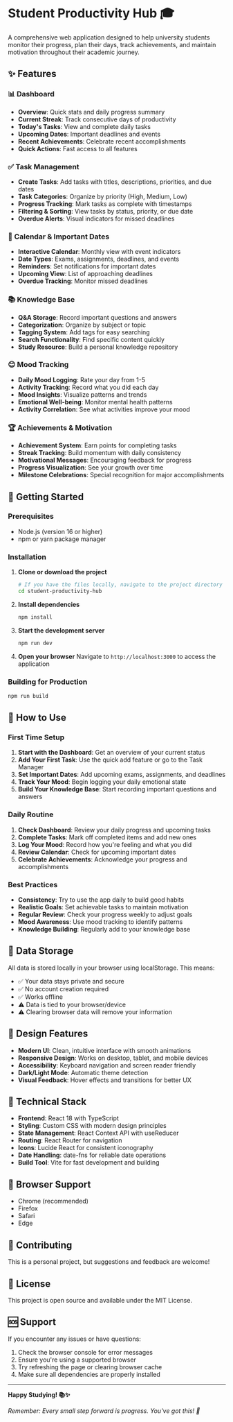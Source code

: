 # Student Productivity Hub 🎓

A comprehensive web application designed to help university students monitor their progress, plan their days, track achievements, and maintain motivation throughout their academic journey.

## ✨ Features

### 📊 Dashboard
- **Overview**: Quick stats and daily progress summary
- **Current Streak**: Track consecutive days of productivity
- **Today's Tasks**: View and complete daily tasks
- **Upcoming Dates**: Important deadlines and events
- **Recent Achievements**: Celebrate recent accomplishments
- **Quick Actions**: Fast access to all features

### ✅ Task Management
- **Create Tasks**: Add tasks with titles, descriptions, priorities, and due dates
- **Task Categories**: Organize by priority (High, Medium, Low)
- **Progress Tracking**: Mark tasks as complete with timestamps
- **Filtering & Sorting**: View tasks by status, priority, or due date
- **Overdue Alerts**: Visual indicators for missed deadlines

### 📅 Calendar & Important Dates
- **Interactive Calendar**: Monthly view with event indicators
- **Date Types**: Exams, assignments, deadlines, and events
- **Reminders**: Set notifications for important dates
- **Upcoming View**: List of approaching deadlines
- **Overdue Tracking**: Monitor missed deadlines

### 📚 Knowledge Base
- **Q&A Storage**: Record important questions and answers
- **Categorization**: Organize by subject or topic
- **Tagging System**: Add tags for easy searching
- **Search Functionality**: Find specific content quickly
- **Study Resource**: Build a personal knowledge repository

### 😊 Mood Tracking
- **Daily Mood Logging**: Rate your day from 1-5
- **Activity Tracking**: Record what you did each day
- **Mood Insights**: Visualize patterns and trends
- **Emotional Well-being**: Monitor mental health patterns
- **Activity Correlation**: See what activities improve your mood

### 🏆 Achievements & Motivation
- **Achievement System**: Earn points for completing tasks
- **Streak Tracking**: Build momentum with daily consistency
- **Motivational Messages**: Encouraging feedback for progress
- **Progress Visualization**: See your growth over time
- **Milestone Celebrations**: Special recognition for major accomplishments

## 🚀 Getting Started

### Prerequisites
- Node.js (version 16 or higher)
- npm or yarn package manager

### Installation

1. **Clone or download the project**
   ```bash
   # If you have the files locally, navigate to the project directory
   cd student-productivity-hub
   ```

2. **Install dependencies**
   ```bash
   npm install
   ```

3. **Start the development server**
   ```bash
   npm run dev
   ```

4. **Open your browser**
   Navigate to `http://localhost:3000` to access the application

### Building for Production
```bash
npm run build
```

## 🎯 How to Use

### First Time Setup
1. **Start with the Dashboard**: Get an overview of your current status
2. **Add Your First Task**: Use the quick add feature or go to the Task Manager
3. **Set Important Dates**: Add upcoming exams, assignments, and deadlines
4. **Track Your Mood**: Begin logging your daily emotional state
5. **Build Your Knowledge Base**: Start recording important questions and answers

### Daily Routine
1. **Check Dashboard**: Review your daily progress and upcoming tasks
2. **Complete Tasks**: Mark off completed items and add new ones
3. **Log Your Mood**: Record how you're feeling and what you did
4. **Review Calendar**: Check for upcoming important dates
5. **Celebrate Achievements**: Acknowledge your progress and accomplishments

### Best Practices
- **Consistency**: Try to use the app daily to build good habits
- **Realistic Goals**: Set achievable tasks to maintain motivation
- **Regular Review**: Check your progress weekly to adjust goals
- **Mood Awareness**: Use mood tracking to identify patterns
- **Knowledge Building**: Regularly add to your knowledge base

## 💾 Data Storage

All data is stored locally in your browser using localStorage. This means:
- ✅ Your data stays private and secure
- ✅ No account creation required
- ✅ Works offline
- ⚠️ Data is tied to your browser/device
- ⚠️ Clearing browser data will remove your information

## 🎨 Design Features

- **Modern UI**: Clean, intuitive interface with smooth animations
- **Responsive Design**: Works on desktop, tablet, and mobile devices
- **Accessibility**: Keyboard navigation and screen reader friendly
- **Dark/Light Mode**: Automatic theme detection
- **Visual Feedback**: Hover effects and transitions for better UX

## 🔧 Technical Stack

- **Frontend**: React 18 with TypeScript
- **Styling**: Custom CSS with modern design principles
- **State Management**: React Context API with useReducer
- **Routing**: React Router for navigation
- **Icons**: Lucide React for consistent iconography
- **Date Handling**: date-fns for reliable date operations
- **Build Tool**: Vite for fast development and building

## 📱 Browser Support

- Chrome (recommended)
- Firefox
- Safari
- Edge

## 🤝 Contributing

This is a personal project, but suggestions and feedback are welcome!

## 📄 License

This project is open source and available under the MIT License.

## 🆘 Support

If you encounter any issues or have questions:
1. Check the browser console for error messages
2. Ensure you're using a supported browser
3. Try refreshing the page or clearing browser cache
4. Make sure all dependencies are properly installed

---

**Happy Studying! 📚✨**

*Remember: Every small step forward is progress. You've got this! 💪* 